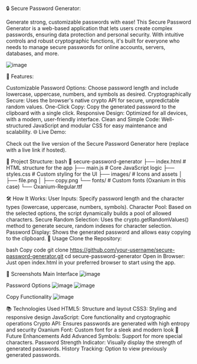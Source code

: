 🔒 Secure Password Generator:

Generate strong, customizable passwords with ease! This Secure Password Generator is a web-based application that lets users create complex passwords, ensuring data protection and personal security. With intuitive controls and robust cryptographic functions, it's built for everyone who needs to manage secure passwords for online accounts, servers, databases, and more.

![image](https://github.com/user-attachments/assets/4c74e04c-0aa6-412e-a404-5c304dd4116e)

🚀 Features:

Customizable Password Options: Choose password length and include lowercase, uppercase, numbers, and symbols as desired.
Cryptographically Secure: Uses the browser's native crypto API for secure, unpredictable random values.
One-Click Copy: Copy the generated password to the clipboard with a single click.
Responsive Design: Optimized for all devices, with a modern, user-friendly interface.
Clean and Simple Code: Well-structured JavaScript and modular CSS for easy maintenance and scalability.
🌐 Live Demo:

Check out the live version of the Secure Password Generator here (replace with a live link if hosted).

📂 Project Structure:
bash
📁 secure-password-generator
├── index.html          # HTML structure for the app
├── main.js             # Core JavaScript logic
├── styles.css          # Custom styling for the UI
├── images/             # Icons and assets
│   ├── file.png
│   ├── copy.png
└── fonts/              # Custom fonts (Oxanium in this case)
    └── Oxanium-Regular.ttf
    
🛠️ How It Works:
User Inputs: Specify password length and the character types (lowercase, uppercase, numbers, symbols).
Character Pool: Based on the selected options, the script dynamically builds a pool of allowed characters.
Secure Random Selection: Uses the crypto.getRandomValues() method to generate secure, random indexes for character selection.
Password Display: Shows the generated password and allows easy copying to the clipboard.
📜 Usage
Clone the Repository:

bash
Copy code
git clone https://github.com/your-username/secure-password-generator.git
cd secure-password-generator
Open in Browser: Just open index.html in your preferred browser to start using the app.

📸 Screenshots
Main Interface
![image](https://github.com/user-attachments/assets/909a3866-e586-4b2b-8c3a-e90389411554)


Password Options
![image](https://github.com/user-attachments/assets/59898082-ead5-470c-bf82-b5e6ad56b012)
![image](https://github.com/user-attachments/assets/ccd9ecc3-e6ba-4486-80db-c4a0ec447be4)



Copy Functionality
![image](https://github.com/user-attachments/assets/84597fa4-4210-458e-86c4-3619aa683255)


📚 Technologies Used
HTML5: Structure and layout
CSS3: Styling and responsive design
JavaScript: Core functionality and cryptographic operations
Crypto API: Ensures passwords are generated with high entropy and security
Oxanium Font: Custom font for a sleek and modern look
📝 Future Enhancements
Add Advanced Symbols: Support for more special characters.
Password Strength Indicator: Visually display the strength of generated passwords.
History Tracking: Option to view previously generated passwords.
